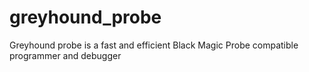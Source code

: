 # greyhound_probe
Greyhound probe is a fast and efficient Black Magic Probe compatible programmer and debugger
